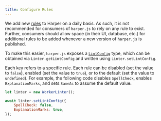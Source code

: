 ```yaml
---
title: Configure Rules
---
```


We add new [rules](/docs/rules) to Harper on a daily basis.
As such, it is not recommended for consumers of `harper.js` to rely on any rule to exist.
Further, consumers should allow space (in their UI, database, etc.) for additional rules to be added whenever a new version of `harper.js` is published.

To make this easier, `harper.js` exposes a [`LintConfig`](/docs/harperjs/ref/harper.js.lintconfig.html) type, which can be obtained via `Linter.getLintConfig` and written using `Linter.setLintConfig`.

Each key refers to a specific rule. Each rule can be disabled (set the value to `false`), enabled (set the value to `true`), or to the default (set the value to `undefined`).
For example, the following code disables `SpellCheck`, enables `ExplanationMarks`, and sets `SameAs` to assume the default value.

```javascript
let linter = new WorkerLinter();

await linter.setLintConfig({
    SpellCheck: false,
    ExplanationMarks: true,
});
```
